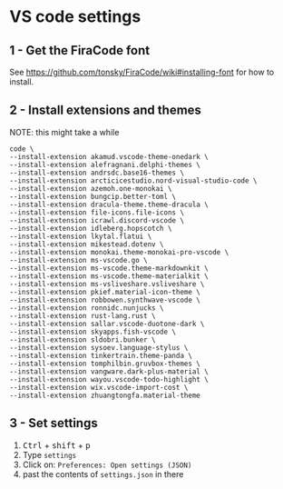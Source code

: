 # VS code settings

## 1 - Get the FiraCode font
See https://github.com/tonsky/FiraCode/wiki#installing-font for how to install.

## 2 - Install extensions and themes
NOTE: this might take a while    
```
code \
--install-extension akamud.vscode-theme-onedark \
--install-extension alefragnani.delphi-themes \
--install-extension andrsdc.base16-themes \
--install-extension arcticicestudio.nord-visual-studio-code \
--install-extension azemoh.one-monokai \
--install-extension bungcip.better-toml \
--install-extension dracula-theme.theme-dracula \
--install-extension file-icons.file-icons \
--install-extension icrawl.discord-vscode \
--install-extension idleberg.hopscotch \
--install-extension lkytal.flatui \
--install-extension mikestead.dotenv \
--install-extension monokai.theme-monokai-pro-vscode \
--install-extension ms-vscode.go \
--install-extension ms-vscode.theme-markdownkit \
--install-extension ms-vscode.theme-materialkit \
--install-extension ms-vsliveshare.vsliveshare \
--install-extension pkief.material-icon-theme \
--install-extension robbowen.synthwave-vscode \
--install-extension ronnidc.nunjucks \
--install-extension rust-lang.rust \
--install-extension sallar.vscode-duotone-dark \
--install-extension skyapps.fish-vscode \
--install-extension sldobri.bunker \
--install-extension sysoev.language-stylus \
--install-extension tinkertrain.theme-panda \
--install-extension tomphilbin.gruvbox-themes \
--install-extension vangware.dark-plus-material \
--install-extension wayou.vscode-todo-highlight \
--install-extension wix.vscode-import-cost \
--install-extension zhuangtongfa.material-theme
```

## 3 - Set settings
1. <kbd>Ctrl</kbd> + <kbd>shift</kbd> + <kbd>p</kbd> 
2. Type `settings`
3. Click on: `Preferences: Open settings (JSON)`
4. past the contents of `settings.json` in there
